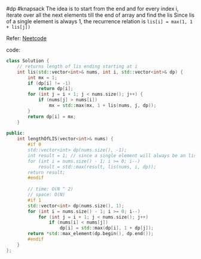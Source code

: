 #dp #knapsack
The idea is to start from the end and for every index i, iterate over all the next elements till the end of array and find the lis
Since lis of a single element is always 1, the recurrence relation is 
`lis[i] = max(1, 1 + lis[j])`

Refer: [Neetcode](https://www.youtube.com/watch?v=cjWnW0hdF1Y)

code:
```cpp
class Solution {
    // returns length of lis ending starting at i
    int lis(std::vector<int>& nums, int i, std::vector<int>& dp) {
        int mx = 1;
        if (dp[i] != -1)
            return dp[i];
        for (int j = i + 1; j < nums.size(); j++) {
            if (nums[j] > nums[i])
                mx = std::max(mx, 1 + lis(nums, j, dp));
        }
        return dp[i] = mx;
    }
    
public:
    int lengthOfLIS(vector<int>& nums) {
        #if 0
        std::vector<int> dp(nums.size(), -1);
        int result = 1; // since a single element will always be an lis
        for (int i = nums.size() - 1; i >= 0; i--)
            result = std::max(result, lis(nums, i, dp));
        return result;
        #endif
        
        // time: O(N ^ 2)
        // space: O(N)
        #if 1
        std::vector<int> dp(nums.size(), 1);
        for (int i = nums.size() - 1; i >= 0; i--) 
            for (int j = i + 1; j < nums.size(); j++) 
                if (nums[i] < nums[j]) 
                    dp[i] = std::max(dp[i], 1 + dp[j]);
        return *std::max_element(dp.begin(), dp.end());
        #endif
    }
};
```

